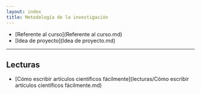 ```yaml
---
layout: index
title: Metodología de la investigación
---
```


* [Referente al curso](Referente al curso.md)
* [Idea de proyecto](Idea de proyecto.md)

-----------------------------------------------

## Lecturas

* [Cómo escribir artículos científicos fácilmente](lecturas/Cómo escribir artículos científicos fácilmente.md)
